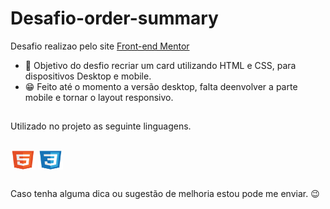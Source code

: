 # Desafio-order-summary

Desafio realizao pelo site <a href="https://www.frontendmentor.io/challenges">Front-end Mentor</a> 
  - 🤔 Objetivo do desfio recriar um card utilizando HTML e CSS, para dispositivos Desktop e mobile.
  - 😁 Feito até o momento a versão desktop, falta deenvolver a parte mobile e tornar o layout responsivo.

##

Utilizado no projeto as seguinte linguagens.
<div style="display: inline_block"><br>
  <img align="center" alt="Gianlucca-HTML" height="30" width="40" src="https://raw.githubusercontent.com/devicons/devicon/master/icons/html5/html5-original.svg">
  <img align="center" alt="Gianlucca-CSS" height="30" width="40" src="https://raw.githubusercontent.com/devicons/devicon/master/icons/css3/css3-original.svg">
</div>

##
  
Caso tenha alguma dica ou sugestão de melhoria estou pode me enviar. 😉 
